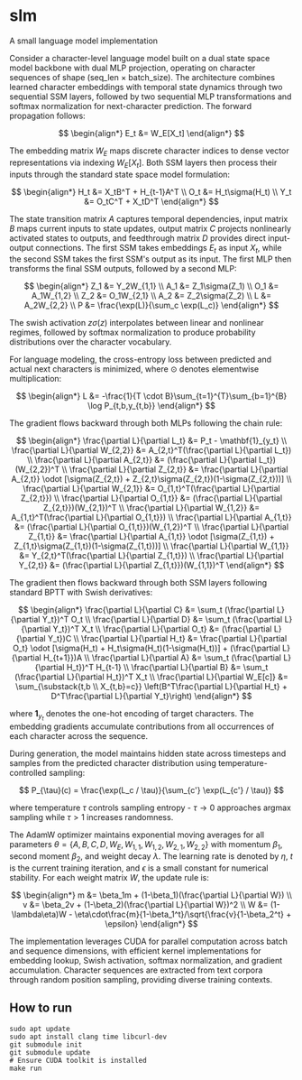 # slm
A small language model implementation

Consider a character-level language model built on a dual state space model backbone with dual MLP projection, operating on character sequences of shape (seq_len × batch_size). The architecture combines learned character embeddings with temporal state dynamics through two sequential SSM layers, followed by two sequential MLP transformations and softmax normalization for next-character prediction. The forward propagation follows:

$$
\begin{align*}
E_t &= W_E[X_t]
\end{align*}
$$

The embedding matrix $W_E$ maps discrete character indices to dense vector representations via indexing $W_E[X_t]$. Both SSM layers then process their inputs through the standard state space model formulation:

$$
\begin{align*}
H_t &= X_tB^T + H_{t-1}A^T \\
O_t &= H_t\sigma(H_t) \\
Y_t &= O_tC^T + X_tD^T
\end{align*}
$$

The state transition matrix $A$ captures temporal dependencies, input matrix $B$ maps current inputs to state updates, output matrix $C$ projects nonlinearly activated states to outputs, and feedthrough matrix $D$ provides direct input-output connections. The first SSM takes embeddings $E_t$ as input $X_t$, while the second SSM takes the first SSM's output as its input. The first MLP then transforms the final SSM outputs, followed by a second MLP:

$$
\begin{align*}
Z_1 &= Y_2W_{1,1} \\
A_1 &= Z_1\sigma(Z_1) \\
O_1 &= A_1W_{1,2} \\
Z_2 &= O_1W_{2,1} \\
A_2 &= Z_2\sigma(Z_2) \\
L &= A_2W_{2,2} \\
P &= \frac{\exp(L)}{\sum_c \exp(L_c)}
\end{align*}
$$

The swish activation $z\sigma(z)$ interpolates between linear and nonlinear regimes, followed by softmax normalization to produce probability distributions over the character vocabulary.

For language modeling, the cross-entropy loss between predicted and actual next characters is minimized, where $\odot$ denotes elementwise multiplication:

$$
\begin{align*}
L &= -\frac{1}{T \cdot B}\sum_{t=1}^{T}\sum_{b=1}^{B} \log P_{t,b,y_{t,b}}
\end{align*}
$$

The gradient flows backward through both MLPs following the chain rule:

$$
\begin{align*}
\frac{\partial L}{\partial L_t} &= P_t - \mathbf{1}_{y_t} \\
\frac{\partial L}{\partial W_{2,2}} &= A_{2,t}^T(\frac{\partial L}{\partial L_t}) \\
\frac{\partial L}{\partial A_{2,t}} &= (\frac{\partial L}{\partial L_t})(W_{2,2})^T \\
\frac{\partial L}{\partial Z_{2,t}} &= \frac{\partial L}{\partial A_{2,t}} \odot [\sigma(Z_{2,t}) + Z_{2,t}\sigma(Z_{2,t})(1-\sigma(Z_{2,t}))] \\
\frac{\partial L}{\partial W_{2,1}} &= O_{1,t}^T(\frac{\partial L}{\partial Z_{2,t}}) \\
\frac{\partial L}{\partial O_{1,t}} &= (\frac{\partial L}{\partial Z_{2,t}})(W_{2,1})^T \\
\frac{\partial L}{\partial W_{1,2}} &= A_{1,t}^T(\frac{\partial L}{\partial O_{1,t}}) \\
\frac{\partial L}{\partial A_{1,t}} &= (\frac{\partial L}{\partial O_{1,t}})(W_{1,2})^T \\
\frac{\partial L}{\partial Z_{1,t}} &= \frac{\partial L}{\partial A_{1,t}} \odot [\sigma(Z_{1,t}) + Z_{1,t}\sigma(Z_{1,t})(1-\sigma(Z_{1,t}))] \\
\frac{\partial L}{\partial W_{1,1}} &= Y_{2,t}^T(\frac{\partial L}{\partial Z_{1,t}}) \\
\frac{\partial L}{\partial Y_{2,t}} &= (\frac{\partial L}{\partial Z_{1,t}})(W_{1,1})^T
\end{align*}
$$

The gradient then flows backward through both SSM layers following standard BPTT with Swish derivatives:

$$
\begin{align*}
\frac{\partial L}{\partial C} &= \sum_t (\frac{\partial L}{\partial Y_t})^T O_t \\
\frac{\partial L}{\partial D} &= \sum_t (\frac{\partial L}{\partial Y_t})^T X_t \\
\frac{\partial L}{\partial O_t} &= (\frac{\partial L}{\partial Y_t})C \\
\frac{\partial L}{\partial H_t} &= \frac{\partial L}{\partial O_t} \odot [\sigma(H_t) + H_t\sigma(H_t)(1-\sigma(H_t))] + (\frac{\partial L}{\partial H_{t+1}})A \\
\frac{\partial L}{\partial A} &= \sum_t (\frac{\partial L}{\partial H_t})^T H_{t-1} \\
\frac{\partial L}{\partial B} &= \sum_t (\frac{\partial L}{\partial H_t})^T X_t \\
\frac{\partial L}{\partial W_E[c]} &= \sum_{\substack{t,b \\ X_{t,b}=c}} \left(B^T\frac{\partial L}{\partial H_t} + D^T\frac{\partial L}{\partial Y_t}\right)
\end{align*}
$$

where $\mathbf{1}_{y_t}$ denotes the one-hot encoding of target characters. The embedding gradients accumulate contributions from all occurrences of each character across the sequence.

During generation, the model maintains hidden state across timesteps and samples from the predicted character distribution using temperature-controlled sampling:

$$
P_{\tau}(c) = \frac{\exp(L_c / \tau)}{\sum_{c'} \exp(L_{c'} / \tau)}
$$

where temperature $\tau$ controls sampling entropy - $\tau \rightarrow 0$ approaches argmax sampling while $\tau > 1$ increases randomness.

The AdamW optimizer maintains exponential moving averages for all parameters $\theta = \{A, B, C, D, W_E, W_{1,1}, W_{1,2}, W_{2,1}, W_{2,2}\}$ with momentum $\beta_1$, second moment $\beta_2$, and weight decay $\lambda$. The learning rate is denoted by $\eta$, $t$ is the current training iteration, and $\epsilon$ is a small constant for numerical stability. For each weight matrix $W$, the update rule is:

$$
\begin{align*}
m &= \beta_1m + (1-\beta_1)(\frac{\partial L}{\partial W}) \\
v &= \beta_2v + (1-\beta_2)(\frac{\partial L}{\partial W})^2 \\
W &= (1-\lambda\eta)W - \eta\cdot\frac{m}{1-\beta_1^t}/\sqrt{\frac{v}{1-\beta_2^t} + \epsilon}
\end{align*}
$$

The implementation leverages CUDA for parallel computation across batch and sequence dimensions, with efficient kernel implementations for embedding lookup, Swish activation, softmax normalization, and gradient accumulation. Character sequences are extracted from text corpora through random position sampling, providing diverse training contexts.

## How to run
```
sudo apt update
sudo apt install clang time libcurl-dev
git submodule init
git submodule update
# Ensure CUDA toolkit is installed
make run
```